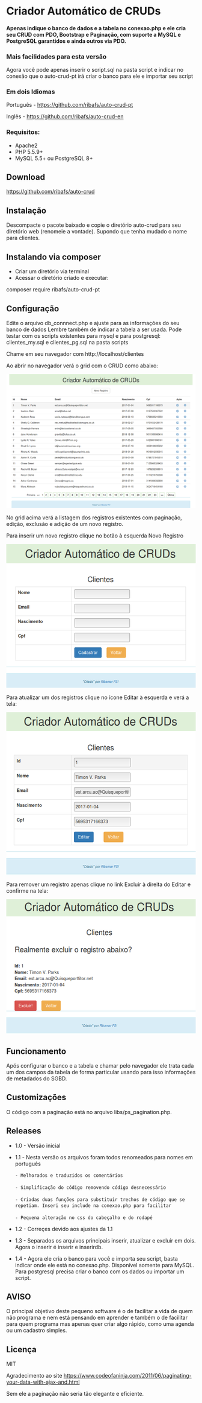 # Criador Automático de CRUDs

#### Apenas indique o banco de dados e a tabela no conexao.php e ele cria seu CRUD com PDO, Bootstrap e Paginação, com suporte a MySQL e PostgreSQL garantidos e ainda outros via PDO.

### Mais facilidades para esta versão
Agora você pode apenas inserir o script.sql na pasta script e indicar no conexão que o auto-crud-pt irá criar o banco para ele e importar seu script

### Em dois Idiomas
Português - https://github.com/ribafs/auto-crud-pt

Inglês - https://github.com/ribafs/auto-crud-en

### Requisitos:
- Apache2
- PHP 5.5.9+
- MySQL 5.5+ ou PostgreSQL 8+

## Download
https://github.com/ribafs/auto-crud

## Instalação
Descompacte o pacote baixado e copie o diretório auto-crud para seu diretório web (renomeie a vontade).
Supondo que tenha mudado o nome para clientes.

## Instalando via composer
- Criar um diretório via terminal
- Acessar o diretório criado e executar:

composer require ribafs/auto-crud-pt

## Configuração

Edite o arquivo db_connnect.php e ajuste para as informações do seu banco de dados
Lembre também de indicar a tabela a ser usada.
Pode testar com os scripts existentes para mysql e para postgresql: clientes_my.sql e clientes_pg.sql na pasta scripts

Chame em seu navegador com
http://localhost/clientes

Ao abrir no navegador verá o grid com o CRUD como abaixo:

<img src="imagens/grid.png">

No grid acima verá a listagem dos registros existentes com paginação, edição, exclusão e adição de um novo registro.

Para inserir um novo registro clique no botão à esquerda Novo Registro

<img src="imagens/insert.png">

Para atualizar um dos registros clique no ícone Editar à esquerda e verá a tela:

<img src="imagens/update.png">

Para remover um registro apenas clique no link Excluir à direita do Editar e confirme na tela:

<img src="imagens/delete.png">

## Funcionamento

Após configurar o banco e a tabela e chamar pelo navegador ele trata cada um dos campos da tabela de forma particular usando para isso informações de metadados do SGBD.

## Customizações

O código com a paginação está no arquivo libs/ps_pagination.php.

## Releases

- 1.0 - Versão inicial
- 1.1 - Nesta versão os arquivos foram todos renomeados para nomes em português

      - Melhorados e traduzidos os comentários
      
      - Simplificação do código removendo código desnecessário
      
      - Criadas duas funções para substituir trechos de código que se repetiam. Inseri seu include na conexao.php para facilitar
      
      - Pequena alteração no css do cabeçalho e do rodapé

- 1.2 - Correçes devido aos ajustes da 1.1

- 1.3 - Separados os arquivos principais inserir, atualizar e excluir em dois. Agora o inserir é inserir e inserirdb.

- 1.4 - Agora ele cria o banco para você e importa seu script, basta indicar onde ele está no conexao.php. Disponível somente para MySQL. Para postgresql precisa criar o banco com os dados ou importar um script.

## AVISO
O principal objetivo deste pequeno software é o de facilitar a vida de quem não programa e nem está pensando em aprender e também o de facilitar para quem programa mas apenas quer criar algo rápido, como uma agenda ou um cadastro simples.

## Licença

MIT

Agradecimento ao site
https://www.codeofaninja.com/2011/06/paginating-your-data-with-ajax-and.html

Sem ele a paginação não seria tão elegante e eficiente.
